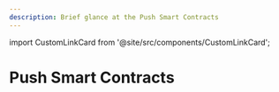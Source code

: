```yaml
---
description: Brief glance at the Push Smart Contracts
---
```


import CustomLinkCard from '@site/src/components/CustomLinkCard';

# Push Smart Contracts

<!-- <CustomLinkCard text="Core and Communicator Smart Contracts" link="../push-smart-contracts/core-and-communicator-smart-contracts"/> -->

<CustomLinkCard text="Push Core Contracts" link="./epns-core-contract"/>

<CustomLinkCard text="Push Communicator Protocol" link="./epns-communicator-protocol"/>

<CustomLinkCard text="Push Contract Addresses" link="./epns-contract-addresses"/>

<CustomLinkCard text="Security Audits" link="./security-audits"/>
